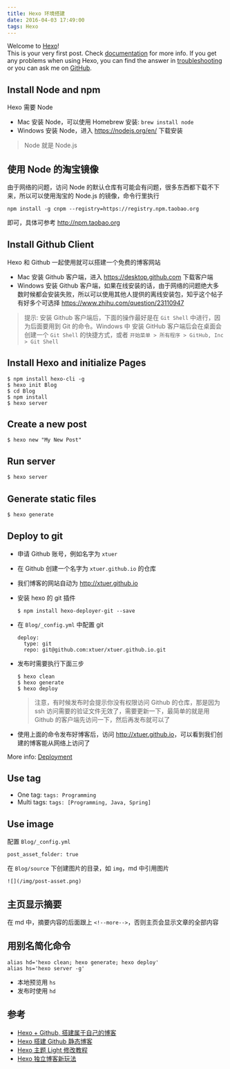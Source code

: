 ```yaml
---
title: Hexo 环境搭建
date: 2016-04-03 17:49:00
tags: Hexo
---
```


Welcome to [Hexo](https://hexo.io/)!   
This is your very first post. Check [documentation](https://hexo.io/docs/) for more info. If you get any problems when using Hexo, you can find the answer in [troubleshooting](https://hexo.io/docs/troubleshooting.html) or you can ask me on [GitHub](https://github.com/hexojs/hexo/issues).

<!--more-->

## Install Node and npm
Hexo 需要 Node

* Mac 安装 Node，可以使用 Homebrew 安装: `brew install node`
* Windows 安装 Node，进入 <https://nodejs.org/en/> 下载安装

> Node 就是 Node.js

## 使用 Node 的淘宝镜像
由于网络的问题，访问 Node 的默认仓库有可能会有问题，很多东西都下载不下来，所以可以使用淘宝的 Node.js 的镜像，命令行里执行 

```
npm install -g cnpm --registry=https://registry.npm.taobao.org
```
即可，具体可参考 <http://npm.taobao.org>

## Install Github Client
Hexo 和 Github 一起使用就可以搭建一个免费的博客网站

* Mac 安装 Github 客户端，进入 <https://desktop.github.com> 下载客户端
* Windows 安装 Github 客户端，如果在线安装的话，由于网络的问题绝大多数时候都会安装失败，所以可以使用其他人提供的离线安装包，知乎这个帖子有好多个可选择 <https://www.zhihu.com/question/23110947>

> 提示: 安装 Github 客户端后，下面的操作最好是在 `Git Shell` 中进行，因为后面要用到 Git 的命令。Windows 中 安装 GitHub 客户端后会在桌面会创建一个 `Git Shell` 的快捷方式，或者 `开始菜单 > 所有程序 > GitHub, Inc > Git Shell`

## Install Hexo and initialize Pages
```
$ npm install hexo-cli -g
$ hexo init Blog
$ cd Blog
$ npm install
$ hexo server
```

## Create a new post
```
$ hexo new "My New Post"
```

## Run server

``` bash
$ hexo server
```

## Generate static files

``` bash
$ hexo generate
```

## Deploy to git
* 申请 Github 账号，例如名字为 `xtuer`
* 在 Github 创建一个名字为 `xtuer.github.io` 的仓库
* 我们博客的网站自动为 <http://xtuer.github.io>
* 安装 hexo 的 git 插件

    ```
    $ npm install hexo-deployer-git --save
    ```

* 在 `Blog/_config.yml` 中配置 git

    ```
    deploy:
      type: git
      repo: git@github.com:xtuer/xtuer.github.io.git
    ```

* 发布时需要执行下面三步

    ```
    $ hexo clean
    $ hexo generate
    $ hexo deploy
    ```

    > 注意，有时候发布时会提示你没有权限访问 Github 的仓库，那是因为 ssh 访问需要的验证文件无效了，需要更新一下，最简单的就是用 Github 的客户端先访问一下，然后再发布就可以了
* 使用上面的命令发布好博客后，访问 <http://xtuer.github.io>，可以看到我们创建的博客能从网络上访问了

More info: [Deployment](https://hexo.io/docs/deployment.html)

## Use tag
* One tag: `tags: Programming`
* Multi tags: `tags: [Programming, Java, Spring]`

## Use image
配置 `Blog/_config.yml`

```
post_asset_folder: true
```

在 `Blog/source` 下创建图片的目录，如 `img`，md 中引用图片

```
![](/img/post-asset.png)
```

## 主页显示摘要
在 md 中，摘要内容的后面跟上 `<!--more-->`，否则主页会显示文章的全部内容

## 用别名简化命令
```
alias hd='hexo clean; hexo generate; hexo deploy'
alias hs='hexo server -g'
```

* 本地预览用 `hs`
* 发布时使用 `hd`

## 参考
* [Hexo + Github, 搭建属于自己的博客](http://www.jianshu.com/p/465830080ea9)
* [Hexo 搭建 Github 静态博客](http://www.cnblogs.com/zhcncn/p/4097881.html)
* [Hexo 主题 Light 修改教程](http://www.jianshu.com/p/70343b7c2fd3)
* [Hexo 独立博客新玩法](http://ibruce.info/2013/11/22/hexo-your-blog/)
